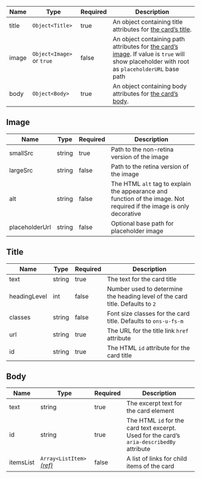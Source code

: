 | Name  | Type                      | Required | Description                                                                                                                                           |
| ----- | ------------------------- | -------- | ----------------------------------------------------------------------------------------------------------------------------------------------------- |
| title | `Object<Title>`           | true     | An object containing title attributes for [the card’s title](#title).                                                                                 |
| image | `Object<Image>` or `true` | false    | An object containing path attributes for [the card’s image](#image). If value is `true` will show placeholder with root as `placeholderURL` base path |
| body  | `Object<Body>`            | true     | An object containing body attributes for [the card’s body](#body).                                                                                    |

## Image

| Name           | Type   | Required | Description                                                                                                          |
| -------------- | ------ | -------- | -------------------------------------------------------------------------------------------------------------------- |
| smallSrc       | string | true     | Path to the non-retina version of the image                                                                          |
| largeSrc       | string | false    | Path to the retina version of the image                                                                              |
| alt            | string | false    | The HTML `alt` tag to explain the appearance and function of the image. Not required if the image is only decorative |
| placeholderUrl | string | false    | Optional base path for placeholder image                                                                             |

## Title

| Name         | Type   | Required | Description                                                                   |
| ------------ | ------ | -------- | ----------------------------------------------------------------------------- |
| text         | string | true     | The text for the card title                                                   |
| headingLevel | int    | false    | Number used to determine the heading level of the card title. Defaults to `2` |
| classes      | string | false    | Font size classes for the card title. Defaults to `ons-u-fs-m`                |
| url          | string | true     | The URL for the title link `href` attribute                                   |
| id           | string | true     | The HTML `id` attribute for the card title                                    |

## Body

| Name      | Type                                                        | Required | Description                                                                               |
| --------- | ----------------------------------------------------------- | -------- | ----------------------------------------------------------------------------------------- |
| text      | string                                                      | true     | The excerpt text for the card element                                                     |
| id        | string                                                      | true     | The HTML `id` for the card text excerpt. Used for the card’s `aria-describedBy` attribute |
| itemsList | `Array<ListItem>` [_(ref)_](/foundations/typography/#lists) | false    | A list of links for child items of the card                                               |
